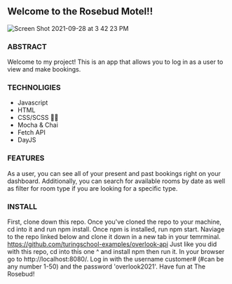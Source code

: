 ## Welcome to the Rosebud Motel!!
![Screen Shot 2021-09-28 at 3 42 23 PM](https://user-images.githubusercontent.com/83973975/135175607-75919007-f6a5-4310-b716-2c0ff84962d1.png)

### ABSTRACT
Welcome to my project! This is an app that allows you to log in as a user to view and make bookings.

### TECHNOLIGIES
* Javascript
* HTML
* CSS/SCSS 💅🏻
* Mocha & Chai
* Fetch API
* DayJS

### FEATURES
As a user, you can see all of your present and past bookings right on your dashboard. Additionally, you can search for available rooms by date as well as filter for room type if you are looking for a specific type. 

### INSTALL
First, clone down this repo.
Once you've cloned the repo to your machine, cd into it and run npm install.
Once npm is installed, run npm start.
Naviage to the repo linked below and clone it down in a new tab in your temrminal.
https://github.com/turingschool-examples/overlook-api 
Just like you did with this repo, cd into this one ^ and install npm then run it.
In your browser go to http://localhost:8080/.
Log in with the username customer# (#can be any number 1-50) and the password 'overlook2021'.
Have fun at The Rosebud!
